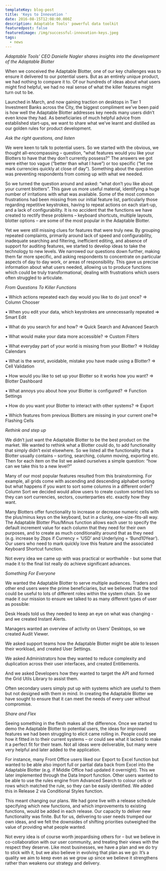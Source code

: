 ```yaml
---
templateKey: blog-post
title: 'Keys to Innovation '
date: 2016-08-15T12:08:00.000Z
description: Adaptable Tools' powerful data toolkit
featuredpost: false
featuredimage: /img/successful-innovation-keys.jpeg
tags:
  - news
---
```

_Adaptable Tools' CEO Danielle Nagler shares insights into the development of the Adaptable Blotter_

When we conceived the Adaptable Blotter, one of our key challenges was to ensure it delivered to our potential users. But as an entirely unique product, we had nothing to compare it to. Of our hundreds of ideas about what users might find helpful, we had no real sense of what the killer features might turn out to be.

Launched in March, and now gaining traction on desktops in Tier 1 Investment Banks across the City, the biggest compliment we’ve been paid is how well the Adaptable Blotter addresses key needs many users didn’t even know they had. As beneficiaries of much helpful advice from established start-ups, we want to share what we’ve learnt and distilled as our golden rules for product development.

_Ask the right questions, and listen_

We were keen to talk to potential users. So we started with the obvious, we thought all-encompassing – question, “what features would you like your Blotters to have that they don’t currently possess?"  The answers we got were either too vague (“better than what I have”) or too specific (“let me mark currencies quickly at close of day”). Something about the question was preventing respondents from coming up with what we needed.

So we turned the question around and asked: “what don’t you like about your current blotters”. This gave us more useful material, identifying a huge number of irritations with what was available. Some of the most common frustrations had been missing from our initial feature list, particularly those regarding repetitive keystrokes, having to repeat actions on each start-up, and a lack of configurability. It is no accident that the functions we have created to rectify these problems – keyboard shortcuts, multiple layouts, blotter options – are some of the most popular in the Adaptable Blotter.

Yet we were still missing clues for features that were truly new. By grouping repeated complaints, primarily around lack of speed and configurability, inadequate searching and filtering, inefficient editing, and absence of support for auditing features, we started to develop ideas to take the technology to new levels. We narrowed our questions down further, making them far more specific, and asking respondents to concentrate on particular aspects of day to day work, or areas of responsibility. This gave us precise information about what users needed, allowing us to produce functions which could be truly transformational, dealing with frustrations which users often struggled to articulate.

_From Questions To Killer Functions_

• Which actions repeated each day would you like to do just once? => Column Chooser

• When you edit your data, which keystrokes are unnecessarily repeated => Smart Edit

• What do you search for and how? => Quick Search and Advanced Search

• What would make your data more accessible? => Custom Filters

• What everyday part of your world is missing from your Blotter? => Holiday Calendars

• What is the worst, avoidable, mistake you have made using a Blotter? => Cell Validation

• How would you like to set up your Blotter so it works how you want? => Blotter Dashboard

• What annoys you about how your Blotter is configured? => Function Settings

• How do you want your Blotter to interact with other systems? => Export

• Which features from previous Blotters are missing in your current one?=> Flashing Cells

_Rethink and step up_

We didn’t just want the Adaptable Blotter to be the best product on the market. We wanted to rethink what a Blotter could do, to add functionality that simply didn’t exist elsewhere.
So we listed all the functionality that a Blotter usually contains – sorting, searching, column moving, exporting etc. Then for each item on the list we asked ourselves a simple question: “how can we take this to a new level?”

Many of our most popular features resulted from this brainstorming. For example, all grids come with ascending and descending alphabet sorting but what happens if you want to sort some columns in a different order? Column Sort we decided would allow users to create custom sorted lists so they can sort currencies, sectors, counterparties etc. exactly how they want.

Many Blotters offer functionality to increase or decrease numeric cells with the plus/minus keys on the keyboard, but in a clunky, one-size-fits-all way. The Adaptable Blotter Plus/Minus function allows each user to specify the default increment value for each column that they need for their own purposes, and to create as much conditionality around that as they need (e.g. increase by 2bps if Currency = ‘USD’ and Underlying = ‘Bund10Year’). Our users who need to mark quickly love this feature and the associated Keyboard Shortcut function.

Not every idea we came up with was practical or worthwhile - but some that made it to the final list really do achieve significant advances.

_Something For Everyone_

We wanted the Adaptable Blotter to serve multiple audiences. Traders and other end users were the prime beneficiaries, but we believed that the tool could be useful to lots of different roles within the system chain. So we made it our mission to ensure we talked to as many different types of user as possible:

Desk Heads told us they needed to keep an eye on what was changing - and we created Instant Alerts.

Managers wanted an overview of activity on Users’ Desktops, so we created Audit Viewer.

We asked support teams how the Adaptable Blotter might be able to lessen their workload, and created User Settings.

We asked Administrators how they wanted to reduce complexity and duplication across their user interfaces, and created Entitlements.

And we asked Developers how they wanted to target the API and formed the Grid Utils Library to assist them.

Often secondary users simply put up with systems which are useful to them but not designed with them in mind. In creating the Adaptable Blotter we have sought to ensure that it can meet the needs of every user without compromise.

_Share and Flex_

Seeing something in the flesh makes all the difference. Once we started to demo the Adaptable Blotter to potential users, the ideas for improved features we had been struggling to elicit came rolling in. People could see how it fitted in to their current systems – or could see what it lacked to make it a perfect fit for their team. Not all ideas were deliverable, but many were very helpful and later added to the application.


For instance, many Front Office users liked our Export to Excel function but wanted to be able also import full or partial data back from Excel into the Adaptable Blotter (e.g. if Middle Office had updated it overnight). This we later implemented through the Data Import function. Other users wanted to be able to use the rules engine from Advanced Search to colour cells or rows which matched the rule, so they can be easily identified. We added this in Release 2 via Conditional Styles function.

This meant changing our plans. We had gone live with a release schedule specifying which new functions, and which improvements to existing functions, would be added in each release. Our capacity to deliver new functionality was finite. But for us, delivering to user needs trumped our own ideas, and we felt the downsides of shifting priorities outweighed the value of providing what people wanted.

Not every idea is of course worth jeopardising others for – but we believe in co-collaboration with our user community, and treating their views with the respect they deserve. Like most businesses, we have a plan and we do try to stick with it, but we also believe in evolving that plan as we go: It’s a quality we aim to keep even as we grow up since we believe it strengthens rather than weakens our strategy and delivery.
